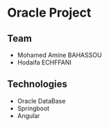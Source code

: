 # Oracle Project

## Team 

* Mohamed Amine BAHASSOU
* Hodaifa ECHFFANI 

## Technologies 

* Oracle DataBase 
* Springboot 
* Angular
